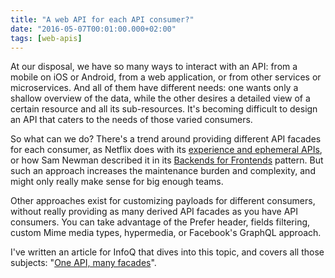 ```yaml
---
title: "A web API for each API consumer?"
date: "2016-05-07T00:01:00.000+02:00"
tags: [web-apis]
---
```


At our disposal, we have so many ways to interact with an API: from a mobile on iOS or Android, from a web application, or from other services or microservices. And all of them have different needs: one wants only a shallow overview of the data, while the other desires a detailed view of a certain resource and all its sub-resources. It's becoming difficult to design an API that caters to the needs of those varied consumers.  

So what can we do? There's a trend around providing different API facades for each consumer, as Netflix does with its [experience and ephemeral APIs](http://www.infoq.com/articles/api-facades), or how Sam Newman described it in its [Backends for Frontends](http://samnewman.io/patterns/architectural/bff/) pattern. But such an approach increases the maintenance burden and complexity, and might only really make sense for big enough teams.  

Other approaches exist for customizing payloads for different consumers, without really providing as many derived API facades as you have API consumers. You can take advantage of the Prefer header, fields filtering, custom Mime media types, hypermedia, or Facebook's GraphQL approach.  

I've written an article for InfoQ that dives into this topic, and covers all those subjects: "[One API, many facades](http://www.infoq.com/articles/api-facades)".